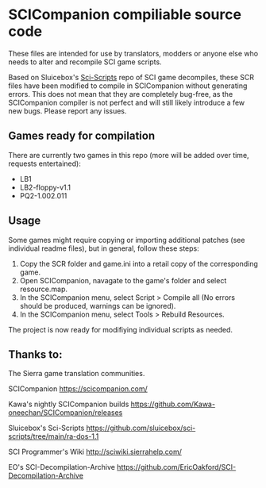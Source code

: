# SCICompanion compiliable source code

These files are intended for use by translators, modders or anyone else who needs to alter and recompile SCI game scripts.

Based on Sluicebox's <a href="https://github.com/sluicebox/sci-scripts/tree/main/ra-dos-1.1">Sci-Scripts</a> repo of SCI game decompiles, these SCR files have been modified to compile in SCICompanion without generating errors. This does not mean that they are completely bug-free, as the SCICompanion compiler is not perfect and will still likely introduce a few new bugs. Please report any issues.

## Games ready for compilation

There are currently two games in this repo (more will be added over time, requests entertained):

- LB1
- LB2-floppy-v1.1
- PQ2-1.002.011

## Usage

Some games might require copying or importing additional patches (see individual readme files), but in general, follow these steps: 

1. Copy the SCR folder and game.ini into a retail copy of the corresponding game. 
2. Open SCICompanion, navagate to the game's folder and select resource.map.
3. In the SCICompanion menu, select Script > Compile all (No errors should be produced, warnings can be ignored).
4. In the SCICompanion menu, select Tools > Rebuild Resources.

The project is now ready for modifiying individual scripts as needed.

## Thanks to:

The Sierra game translation communities.

SCICompanion
https://scicompanion.com/

Kawa's nightly SCICompanion builds
https://github.com/Kawa-oneechan/SCICompanion/releases

Sluicebox's Sci-Scripts 
https://github.com/sluicebox/sci-scripts/tree/main/ra-dos-1.1

SCI Programmer's Wiki
http://sciwiki.sierrahelp.com/

EO's SCI-Decompilation-Archive
https://github.com/EricOakford/SCI-Decompilation-Archive
